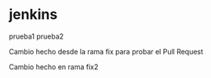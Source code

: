 # jenkins
prueba1
prueba2

Cambio hecho desde la rama fix para probar el Pull Request

Cambio hecho en rama fix2
